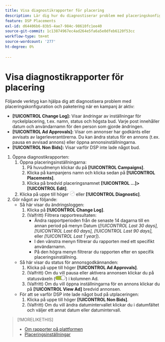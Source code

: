 ```yaml
---
title: Visa diagnostikrapporter för placering
description: Lär dig hur du diagnostiserar problem med placeringskonfiguration och placering.
feature: DSP Placements
exl-id: d64406b6-83b5-4ae7-984c-98610fc1ee40
source-git-commit: 1c13874967ec4ad264e5fa6a5e0dfeb6120f53cc
workflow-type: tm+mt
source-wordcount: '277'
ht-degree: 0%

---
```


# Visa diagnostikrapporter för placering

<!-- Does this really belong in the Campaign Management > Reports section or in the Placements section? -->

Följande verktyg kan hjälpa dig att diagnostisera problem med placeringskonfiguration och paketering när en kampanj är aktiv:

* **[!UICONTROL Change Log]:** Visar ändringar av inställningar för nyckelplacering, t.ex. namn, status och högsta bud. Varje post innehåller datum och användarnamn för den person som gjorde ändringen.
* **[!UICONTROL Ad Approvals]:** Visar om annonser har godkänts eller avvisats av lagerleverantörerna. Du kan ändra status för en annons (t.ex. pausa en avvisad annons) eller öppna annonsinställningarna.
* **[!UICONTROL Non Bids]:** Visar varför DSP inte lade något bud.

1. Öppna diagnostikrapporten:
   1. Öppna placeringsinställningarna:
      1. På huvudmenyn klickar du på **[!UICONTROL Campaigns]**.
      1. Klicka på kampanjens namn och klicka sedan på **[!UICONTROL Placements]**.
      1. Klicka på bredvid placeringsnamnet  **[!UICONTROL ...]>[!UICONTROL Edit]**.
   1. Klicka på uppe till höger ![Placement Diagnostics](/help/dsp/assets/placement-diagnostics.png) eller **[!UICONTROL Diagnostic]**.
1. Gör något av följande:
   * Så här visar du ändringsloggen:
      1. Klicka på **[!UICONTROL Change Log]**.
      1. (Valfritt) Filtrera rapportresultaten:
         * Ändra rapportperioden från de senaste 14 dagarna till en annan period på menyn Datum (*[!UICONTROL Last 30 days],* *[!UICONTROL Last 60 days],* *[!UICONTROL Last 90 days],* eller *[!UICONTROL Last 1 year]*).
         * I den vänstra menyn filtrerar du rapporten med ett specifikt användarnamn.
         * På den högra menyn filtrerar du rapporten efter en specifik placeringsinställning.
   * Så här visar du status för annonsgodkännanden:
      1. Klicka på uppe till höger **[!UICONTROL Ad Approvals]**.
      1. (Valfritt) Om du vill pausa eller aktivera annonsen klickar du på statusväxeln (![Statusväxel](/help/dsp/assets/status-switch.png)) i kolumnen Ad.
      1. (Valfritt) Om du vill öppna inställningarna för en annons klickar du på **[!UICONTROL View Ad]** bredvid annonsen.
   * För att se varför DSP inte lade något bud på utplaceringen:
      1. Klicka på uppe till höger **[!UICONTROL Non Bids]**.
      1. (Valfritt) Om du vill ändra datumintervallet klickar du i datumfältet och väljer ett annat datum eller datumintervall.

<!-- Later, add link to >* Definitions for NBRs (Reading No Bid Reports (NBRs)) -->

>[!MORELIKETHIS]
>
>* [Om rapporter på plattformen](campaign-reports-about.md)
>* [Placeringsinställningar](/help/dsp/campaign-management/placements/placement-settings.md)

